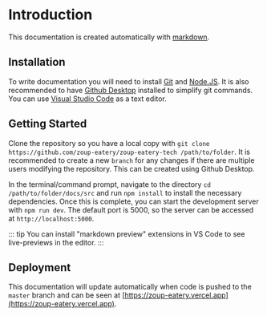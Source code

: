 # Introduction
This documentation is created automatically with [markdown](https://v1.vuepress.vuejs.org/guide/markdown.html). 

## Installation
To write documentation you will need to install [Git](https://gitforwindows.org/) and [Node.JS](https://nodejs.org/en/download/). It is also recommended to have [Github Desktop](https://desktop.github.com/) installed to simplify git commands. You can use [Visual Studio Code](https://code.visualstudio.com/) as a text editor.

## Getting Started
Clone the repository so you have a local copy with `git clone https://github.com/zoup-eatery/zoup-eatery-tech /path/to/folder`. It is recommended to create a new `branch` for any changes if there are multiple users modifying the repository. This can be created using Github Desktop. 

In the terminal/command prompt, navigate to the directory `cd /path/to/folder/docs/src` and run `npm install` to install the necessary dependencies. Once this is complete, you can start the development server with `npm run dev`. The default port is 5000, so the server can be accessed at `http://localhost:5000`. 

::: tip
You can install "markdown preview" extensions in VS Code to see live-previews in the editor.
:::

## Deployment
This documentation will update automatically when code is pushed to the `master` branch and can be seen at [https://zoup-eatery.vercel.app](https://zoup-eatery.vercel.app).